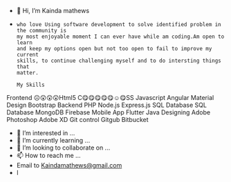 - 👋 Hi, I’m Kainda mathews 
-     who love Using software development to solve identified problem in the community is
      my most enjoyable moment I can ever have while am coding.Am open to learn
      and keep my options open but not too open to fail to improve my current
      skills, to continue challenging myself and to do intersting things that
      matter.
      
      My Skills
Frontend
 ☹😲😲😲Html5
 C😋😋😋😋😋☺😋SS
 Javascript
 Angular
 Material Design
 Bootstrap
Backend
 PHP
 Node.js
 Express.js
 SQL
Database
 SQL Database
 MongoDB
 Firebase
Mobile App
 Flutter
 Java
Designing
 Adobe Photoshop
 Adobe XD
Git control
 Gitgub
 Bitbucket
- 👀 I’m interested in  ...
- 🌱 I’m currently learning ...
- 💞️ I’m looking to collaborate on ...
- 📫 How to reach me ...
- Email to Kaindamathews@gmail.com 
- l

<!---
drmattk-sys/drmattk-sys is a ✨ special ✨ repository because its `README.md` (this file) appears on your GitHub profile.
You can click the Preview link to take a look at your changes.
--->

